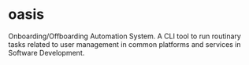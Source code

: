 # oasis
Onboarding/Offboarding Automation System. A CLI tool to run routinary tasks related to user management in common platforms and services in Software Development. 
